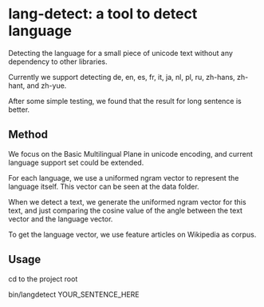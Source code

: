 # lang-detect: a tool to detect language

Detecting the language for a small piece of unicode text without any dependency
to other libraries.

Currently we support detecting de, en, es, fr, it, ja, nl, pl, ru, zh-hans,
zh-hant, and zh-yue.

After some simple testing, we found that the result for long sentence is better.

## Method

We focus on the Basic Multilingual Plane in unicode encoding, and current
language support set could be extended.

For each language, we use a uniformed ngram vector to represent the language
itself. This vector can be seen at the data folder.

When we detect a text, we generate the uniformed ngram vector for this text, and
just comparing the cosine value of the angle between the text vector and the
language vector.

To get the language vector, we use feature articles on Wikipedia as corpus.

## Usage

cd to the project root

bin/langdetect YOUR_SENTENCE_HERE




